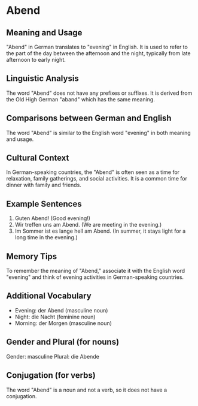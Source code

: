 # Abend
## Meaning and Usage
"Abend" in German translates to "evening" in English. It is used to refer to the part of the day between the afternoon and the night, typically from late afternoon to early night.

## Linguistic Analysis
The word "Abend" does not have any prefixes or suffixes. It is derived from the Old High German "aband" which has the same meaning.

## Comparisons between German and English
The word "Abend" is similar to the English word "evening" in both meaning and usage.

## Cultural Context
In German-speaking countries, the "Abend" is often seen as a time for relaxation, family gatherings, and social activities. It is a common time for dinner with family and friends.

## Example Sentences
1. Guten Abend! (Good evening!)
2. Wir treffen uns am Abend. (We are meeting in the evening.)
3. Im Sommer ist es lange hell am Abend. (In summer, it stays light for a long time in the evening.)

## Memory Tips
To remember the meaning of "Abend," associate it with the English word "evening" and think of evening activities in German-speaking countries.

## Additional Vocabulary
- Evening: der Abend (masculine noun)
- Night: die Nacht (feminine noun)
- Morning: der Morgen (masculine noun)

## Gender and Plural (for nouns)
Gender: masculine
Plural: die Abende

## Conjugation (for verbs)
The word "Abend" is a noun and not a verb, so it does not have a conjugation.